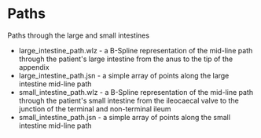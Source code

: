 # Paths

Paths through the large and small intestines
 
* large_intestine_path.wlz  - a B-Spline representation of the mid-line path
                              through the patient's large intestine from the
			      anus to the tip of the appendix 
* large_intestine_path.jsn -  a simple array of points along the large intestine
			      mid-line path
* small_intestine_path.wlz -  a B-Spline representation of the mid-line path
                              through the patient's small intestine from the
			      ileocaecal valve to the junction of the terminal
			      and non-terminal ileum
* small_intestine_path.jsn -  a simple array of points along the small intestine
			      mid-line path

